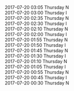 2017-07-20 03:05 Thursday  N  
2017-07-20 03:00 Thursday  I  
2017-07-20 02:35 Thursday  N  
2017-07-20 02:30 Thursday  I  
2017-07-20 02:10 Thursday  N  
2017-07-20 02:00 Thursday  I  
2017-07-20 01:55 Thursday  N  
2017-07-20 01:50 Thursday  I  
2017-07-20 01:45 Thursday  N  
2017-07-20 01:30 Thursday  I  
2017-07-20 01:10 Thursday  N  
2017-07-20 01:05 Thursday  I  
2017-07-20 00:55 Thursday  N  
2017-07-20 00:45 Thursday  I  
2017-07-20 00:30 Thursday  N  
